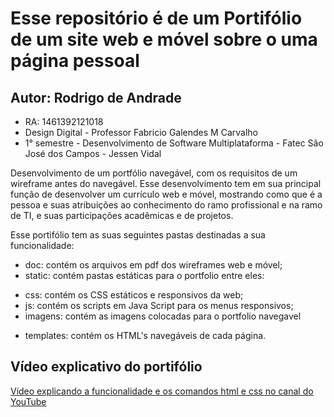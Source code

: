 # Esse repositório é de um Portifólio de um site web e móvel sobre o uma página pessoal

## Autor: Rodrigo de Andrade 
* RA: 1461392121018
* Design Digital - Professor Fabricio Galendes M Carvalho
* 1° semestre - Desenvolvimento de Software Multiplataforma - Fatec São José dos Campos - Jessen Vidal

Desenvolvimento de um portfólio navegável, com os requisitos de um wireframe antes do navegável. Esse desenvolvimento tem em sua principal função de desenvolver um currículo web e móvel, mostrando como que é a pessoa e suas atribuições ao conhecimento do ramo profissional e na ramo de TI, e suas participações acadêmicas e de projetos. 

Esse portifólio tem as suas seguintes pastas destinadas a sua funcionalidade:

* doc: contém os arquivos em pdf dos wireframes web e móvel;
* static: contém pastas estáticas para o portfolio entre eles:

- css: contém os CSS estáticos e responsivos da web;
- js: contém os scripts em Java Script para os menus responsivos;
- imagens: contém as imagens colocadas para o portfolio navegavel

* templates: contém os HTML's navegáveis de cada página.

## Vídeo explicativo do portifólio
[Vídeo explicando a funcionalidade e os comandos html e css no canal do YouTube]()